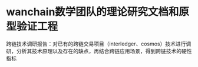 # wanchain数学团队的理论研究文档和原型验证工程

跨链技术调研报告：对已有的跨链交易项目（interledger、cosmos）技术进行调研，分析其技术原理以及存在的缺点，再结合跨链应用场景，得到跨链技术的硬性指标
